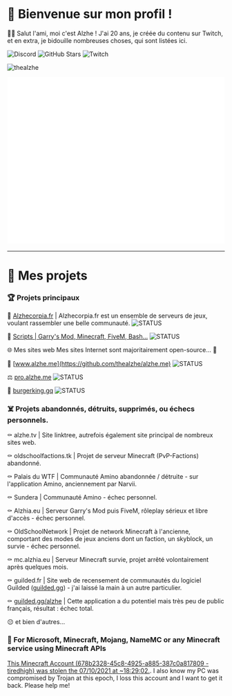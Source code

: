 # 👀 Bienvenue sur mon profil !

👋🏼 Salut l'ami, moi c'est Alzhe ! J'ai 20 ans, je créée du contenu sur Twitch, et en extra, je bidouille nombreuses choses, qui sont listées ici.

![Discord](https://img.shields.io/discord/1082401892677722282) ![GitHub Stars](https://img.shields.io/github/stars/thealzhe?affiliations=OWNER%2CCOLLABORATOR%2CORGANIZATION_MEMBER) ![Twitch](https://img.shields.io/twitch/status/alzhetv)

<img src="https://github-profile-trophy.vercel.app/?username=thealzhe&no-frame=true&&no-bg=true" alt="thealzhe"/>

![Metrics](/github-metrics.svg)

---

[s-released]: https://shields.io/badge/STATUS-RELEASED-brightgreen
[s-working]: https://shields.io/badge/STATUS-WORKING-green
[s-wip]: https://img.shields.io/badge/STATUS-WORK_IN_PROGRESS-yellow
[s-discontinued]: https://img.shields.io/badge/STATUS-DISCONTINUED-red

# 📰 Mes projets

### 🏆 Projets principaux
🌱 [Alzhecorpia.fr](https://alzhecorpia.fr/) | Alzhecorpia.fr est un ensemble de serveurs de jeux, voulant rassembler une belle communauté.
![STATUS][s-wip]

🧰 [Scripts | Garry's Mod, Minecraft, FiveM, Bash...](https://github.com/thealzhe/thealzhe/tree/main/scripts)
![STATUS][s-wip]

🌐 Mes sites web
Mes sites Internet sont majoritairement open-source... 👀

🧪 [www.alzhe.me](https://github.com/thealzhe/alzhe.me)
![STATUS][s-wip]

⚖️ [pro.alzhe.me](https://github.com/thealzhe/pro.alzhe.me)
![STATUS][s-wip]

🤖 [burgerking.gq](https://github.com/thealzhe/burgerking.gq)
![STATUS][s-released]

### ☠️ Projets abandonnés, détruits, supprimés, ou échecs personnels.
⚰️ alzhe.tv | Site linktree, autrefois également site principal de nombreux sites web.

⚰️ oldschoolfactions.tk | Projet de serveur Minecraft (PvP-Factions) abandonné.

⚰️ Palais du WTF | Communauté Amino abandonnée / détruite - sur l'application Amino, anciennement par Narvii.

⚰️ Sundera | Communauté Amino - échec personnel.

⚰️ Alzhia.eu | Serveur Garry's Mod puis FiveM, rôleplay sérieux et libre d'accès - échec personnel.

⚰️ OldSchoolNetwork | Projet de network Minecraft à l'ancienne, comportant des modes de jeux anciens dont un faction, un skyblock, un survie - échec personnel.

⚰️ mc.alzhia.eu | Serveur Minecraft survie, projet arrêté volontairement après quelques mois.

⚰️ guilded.fr | Site web de recensement de communautés du logiciel Guilded ([guilded.gg](https://guilded.gg/)) - j'ai laissé la main à un autre particulier.

⚰️ [guilded.gg/alzhe](https://www.guilded.gg/i/kdD06zvk) | Cette application a du potentiel mais très peu de public français, résultat : échec total.

😔 et bien d'autres...

### 🚨 For Microsoft, Minecraft, Mojang, NameMC or any Minecraft service using Minecraft APIs
[This Minecraft Account (678b2328-45c8-4925-a885-387c0a817809 - tiredhigh) was stolen the 07/10/2021 at	~18:29:02.](https://fr.namemc.com/profile/Nournicat.3).
I also know my PC was compromised by Trojan at this epoch, I loss this account and I want to get it back. Please help me!
